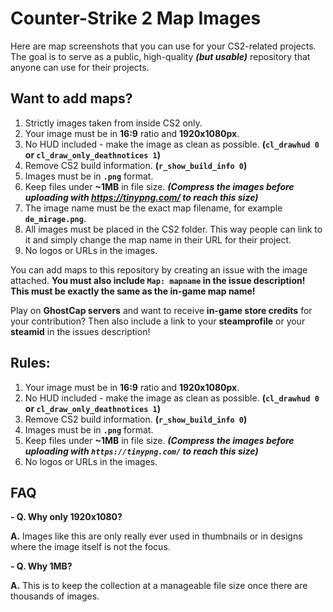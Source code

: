 # Counter-Strike 2 Map Images
Here are map screenshots that you can use for your CS2-related projects. The goal is to serve as a public, high-quality ***(but usable)*** repository that anyone can use for their projects.

## Want to add maps?
1. Strictly images taken from inside CS2 only.
2. Your image must be in **16:9** ratio and **1920x1080px**.
3. No HUD included - make the image as clean as possible. **(`cl_drawhud 0` or `cl_draw_only_deathnotices 1`)**
4. Remove CS2 build information. **(`r_show_build_info 0`)**
5. Images must be in **`.png`** format.
6. Keep files under **~1MB** in file size. ***(Compress the images before uploading with https://tinypng.com/ to reach this size)***
7. The image name must be the exact map filename, for example **`de_mirage.png`**.
8. All images must be placed in the CS2 folder. This way people can link to it and simply change the map name in their URL for their project.
9. No logos or URLs in the images.

You can add maps to this repository by creating an issue with the image attached.
**You must also include `Map: mapname` in the issue description! This must be exactly the same as the in-game map name!**

Play on **GhostCap servers** and want to receive **in-game store credits** for your contribution?
Then also include a link to your **steamprofile** or your **steamid** in the issues description!

## Rules:
1. Your image must be in **16:9** ratio and **1920x1080px**.
2. No HUD included - make the image as clean as possible. **(`cl_drawhud 0` or `cl_draw_only_deathnotices 1`)**
3. Remove CS2 build information. **(`r_show_build_info 0`)**
4. Images must be in **`.png`** format.
5. Keep files under **~1MB** in file size. ***(Compress the images before uploading with `https://tinypng.com/` to reach this size)***
6. No logos or URLs in the images.

## FAQ
**- Q. Why only 1920x1080?**

**A.** Images like this are only really ever used in thumbnails or in designs where the image itself is not the focus.

**- Q. Why 1MB?**

**A.** This is to keep the collection at a manageable file size once there are thousands of images.
